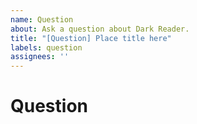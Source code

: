 ```yaml
---
name: Question
about: Ask a question about Dark Reader.
title: "[Question] Place title here"
labels: question
assignees: ''
---
```


<!--
Before asking a question, ensure that you have read:
https://darkreader.org/help/

Place a brief description in the title of this question.
-->

# Question
<!-- Provide a clear and concise description of what the question is. -->